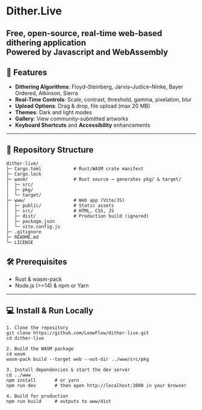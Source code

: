 # Dither.Live

**Free, open-source, real-time web-based dithering application**  
Powered by Javascript and WebAssembly
---

## 🚀 Features

- **Dithering Algorithms**: Floyd–Steinberg, Jarvis–Judice–Ninke, Bayer Ordered, Atkinson, Sierra  
- **Real-Time Controls**: Scale, contrast, threshold, gamma, pixelation, blur  
- **Upload Options**: Drag & drop, file upload (max 20 MB)  
- **Themes**: Dark and light modes  
- **Gallery**: View community-submitted artworks  
- **Keyboard Shortcuts** and **Accessibility** enhancements

---

## 📁 Repository Structure

```text
dither-live/
├─ Cargo.toml            # Rust/WASM crate manifest
├─ Cargo.lock
├─ wasm/                 # Rust source → generates pkg/ & target/
│  ├─ src/
│  ├─ pkg/
│  └─ target/
├─ www/                  # Web app (Vite/JS)
│  ├─ public/            # Static assets
│  ├─ src/               # HTML, CSS, JS
│  ├─ dist/              # Production build (ignored)
│  ├─ package.json
│  └─ vite.config.js
├─ .gitignore
├─ README.md
└─ LICENSE
```
## 🛠️ Prerequisites

- Rust & wasm-pack  
- Node.js (>=14) & npm or Yarn  

---

## 💻 Install & Run Locally

```
1. Clone the repository
git clone https://github.com/LeowFlow/dither-live.git
cd dither-live

2. Build the WASM package
cd wasm
wasm-pack build --target web --out-dir ../www/src/pkg

3. Install dependencies & start the dev server
cd ../www
npm install       # or yarn
npm run dev       # then open http://localhost:3000 in your browser

4. Build for production
npm run build     # outputs to www/dist
